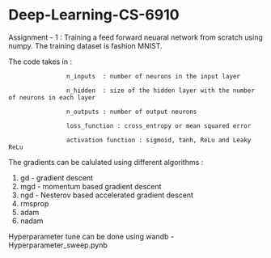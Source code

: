 # Deep-Learning-CS-6910

Assignment - 1 : Training a feed forward neuaral network from scratch using numpy. The training dataset is fashion MNIST. 

The code takes in : 

                    n_inputs  : number of neurons in the input layer

                    n_hidden  : size of the hidden layer with the number of neurons in each layer
                    
                    n_outputs : number of output neurons 
                    
                    loss_function : cross_entropy or mean squared error
                    
                    activation function : sigmoid, tanh, ReLu and Leaky ReLu 

The gradients can be calulated using different algorithms : 
1. gd - gradient descent 
2. mgd - momentum based gradient descent
3. ngd - Nesterov based accelerated gradient descent 
4. rmsprop
5. adam
6. nadam

Hyperparameter tune can be done using wandb - Hyperparameter_sweep.pynb




